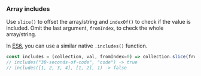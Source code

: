 ### Array includes

Use `slice()` to offset the array/string and `indexOf()` to check if the value is included.
Omit the last argument, `fromIndex`, to check the whole array/string.

In [ES6](http://www.ecma-international.org/ecma-262/7.0/#sec-array.prototype.includes), you can use a similar native `.includes()` function.
```js
const includes = (collection, val, fromIndex=0) => collection.slice(fromIndex).indexOf(val) != -1;
// includes("30-seconds-of-code", "code") -> true
// includes([1, 2, 3, 4], [1, 2], 1) -> false
```
